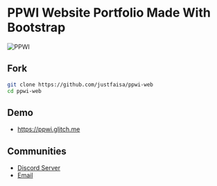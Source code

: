 # PPWI Website Portfolio Made With Bootstrap
![PPWI](https://cdn.discordapp.com/attachments/793671676906569741/848430266293026828/20210516_165503.jpg)

## Fork
```bash
git clone https://github.com/justfaisa/ppwi-web
cd ppwi-web
```
## Demo
- https://ppwi.glitch.me

## Communities
- [Discord Server](https://discord.gg/)
- [Email](mailto:support@ppwi.com)
